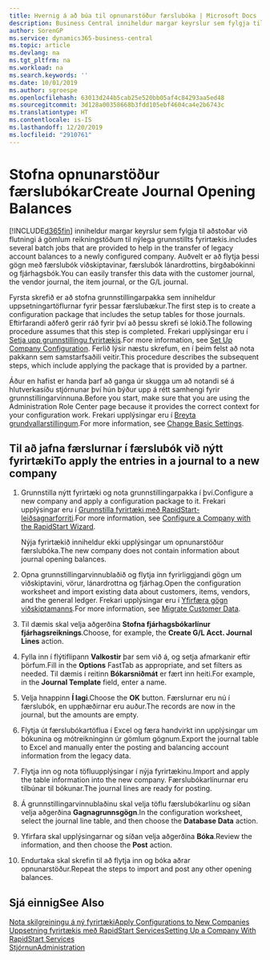 ```yaml
---
title: Hvernig á að búa til opnunarstöður færslubóka | Microsoft Docs
description: Business Central inniheldur margar keyrslur sem fylgja til aðstoðar við flutningi á gömlum reikningstöðum til nýlega grunnstillts fyrirtækis. Auðvelt er að flytja þessi gögn með færslubókunum.
author: SorenGP
ms.service: dynamics365-business-central
ms.topic: article
ms.devlang: na
ms.tgt_pltfrm: na
ms.workload: na
ms.search.keywords: ''
ms.date: 10/01/2019
ms.author: sgroespe
ms.openlocfilehash: 63013d244b5cab25e520bb05af4c84293aa5ed48
ms.sourcegitcommit: 3d128a00358668b3fdd105ebf4604ca4e2b6743c
ms.translationtype: HT
ms.contentlocale: is-IS
ms.lasthandoff: 12/20/2019
ms.locfileid: "2910761"
---
```

# <a name="create-journal-opening-balances"></a><span data-ttu-id="79b3e-104">Stofna opnunarstöður færslubókar</span><span class="sxs-lookup"><span data-stu-id="79b3e-104">Create Journal Opening Balances</span></span>
[!INCLUDE[d365fin](includes/d365fin_md.md)] <span data-ttu-id="79b3e-105">inniheldur margar keyrslur sem fylgja til aðstoðar við flutningi á gömlum reikningstöðum til nýlega grunnstillts fyrirtækis.</span><span class="sxs-lookup"><span data-stu-id="79b3e-105">includes several batch jobs that are provided to help in the transfer of legacy account balances to a newly configured company.</span></span> <span data-ttu-id="79b3e-106">Auðvelt er að flytja þessi gögn með færslubók viðskiptavinar, færslubók lánardrottins, birgðabókinni og fjárhagsbók.</span><span class="sxs-lookup"><span data-stu-id="79b3e-106">You can easily transfer this data with the customer journal, the vendor journal, the item journal, or the G/L journal.</span></span>

<span data-ttu-id="79b3e-107">Fyrsta skrefið er að stofna grunnstillingarpakka sem inniheldur uppsetningartöflurnar fyrir þessar færslubækur.</span><span class="sxs-lookup"><span data-stu-id="79b3e-107">The first step is to create a configuration package that includes the setup tables for those journals.</span></span> <span data-ttu-id="79b3e-108">Eftirfarandi aðferð gerir ráð fyrir því að þessu skrefi sé lokið.</span><span class="sxs-lookup"><span data-stu-id="79b3e-108">The following procedure assumes that this step is completed.</span></span> <span data-ttu-id="79b3e-109">Frekari upplýsingar eru í [Setja upp grunnstillingu fyrirtækis](admin-set-up-company-configuration.md).</span><span class="sxs-lookup"><span data-stu-id="79b3e-109">For more information, see [Set Up Company Configuration](admin-set-up-company-configuration.md).</span></span> <span data-ttu-id="79b3e-110">Ferlið lýsir næstu skrefum, en í þeim felst að nota pakkann sem samstarfsaðili veitir.</span><span class="sxs-lookup"><span data-stu-id="79b3e-110">This procedure describes the subsequent steps, which include applying the package that is provided by a partner.</span></span>  

<span data-ttu-id="79b3e-111">Áður en hafist er handa þarf að ganga úr skugga um að notandi sé á hlutverkasíðu stjórnunar því hún býður upp á rétt samhengi fyrir grunnstillingarvinnuna.</span><span class="sxs-lookup"><span data-stu-id="79b3e-111">Before you start, make sure that you are using the Administration Role Center page because it provides the correct context for your configuration work.</span></span> <span data-ttu-id="79b3e-112">Frekari upplýsingar eru í [Breyta grundvallarstillingum](ui-change-basic-settings.md).</span><span class="sxs-lookup"><span data-stu-id="79b3e-112">For more information, see [Change Basic Settings](ui-change-basic-settings.md).</span></span>

## <a name="to-apply-the-entries-in-a-journal-to-a-new-company"></a><span data-ttu-id="79b3e-113">Til að jafna færslurnar í færslubók við nýtt fyrirtæki</span><span class="sxs-lookup"><span data-stu-id="79b3e-113">To apply the entries in a journal to a new company</span></span>  
1. <span data-ttu-id="79b3e-114">Grunnstilla nýtt fyrirtæki og nota grunnstillingarpakka í því.</span><span class="sxs-lookup"><span data-stu-id="79b3e-114">Configure a new company and apply a configuration package to it.</span></span> <span data-ttu-id="79b3e-115">Frekari upplýsingar eru í [Grunnstilla fyrirtæki með RapidStart-leiðsagnarforriti](admin-how-to-configure-a-company-with-the-rapidstart-wizard.md).</span><span class="sxs-lookup"><span data-stu-id="79b3e-115">For more information, see [Configure a Company with the RapidStart Wizard](admin-how-to-configure-a-company-with-the-rapidstart-wizard.md).</span></span>  

    <span data-ttu-id="79b3e-116">Nýja fyrirtækið inniheldur ekki upplýsingar um opnunarstöður færslubóka.</span><span class="sxs-lookup"><span data-stu-id="79b3e-116">The new company does not contain information about journal opening balances.</span></span>  

2. <span data-ttu-id="79b3e-117">Opna grunnstillingarvinnublaðið og flytja inn fyrirliggjandi gögn um viðskiptavini, vörur, lánardrottna og fjárhag.</span><span class="sxs-lookup"><span data-stu-id="79b3e-117">Open the configuration worksheet and import existing data about customers, items, vendors, and the general ledger.</span></span> <span data-ttu-id="79b3e-118">Frekari upplýsingar eru í [Yfirfæra gögn viðskiptamanns](admin-migrate-customer-data.md).</span><span class="sxs-lookup"><span data-stu-id="79b3e-118">For more information, see [Migrate Customer Data](admin-migrate-customer-data.md).</span></span>  
3. <span data-ttu-id="79b3e-119">Til dæmis skal velja aðgerðina **Stofna fjárhagsbókarlínur fjárhagsreiknings**.</span><span class="sxs-lookup"><span data-stu-id="79b3e-119">Choose, for example, the **Create G/L Acct. Journal Lines** action.</span></span>  
4. <span data-ttu-id="79b3e-120">Fylla inn í flýtiflipann **Valkostir** þar sem við á, og setja afmarkanir eftir þörfum.</span><span class="sxs-lookup"><span data-stu-id="79b3e-120">Fill in the **Options** FastTab as appropriate, and set filters as needed.</span></span> <span data-ttu-id="79b3e-121">Til dæmis í reitinn **Bókarsniðmát** er fært inn heiti.</span><span class="sxs-lookup"><span data-stu-id="79b3e-121">For example, in the **Journal Template** field, enter a name.</span></span>  
5. <span data-ttu-id="79b3e-122">Velja hnappinn **Í lagi**.</span><span class="sxs-lookup"><span data-stu-id="79b3e-122">Choose the **OK** button.</span></span> <span data-ttu-id="79b3e-123">Færslurnar eru nú í færslubók, en upphæðirnar eru auður.</span><span class="sxs-lookup"><span data-stu-id="79b3e-123">The records are now in the journal, but the amounts are empty.</span></span>  
6. <span data-ttu-id="79b3e-124">Flytja út færslubókartöflua í Excel og færa handvirkt inn upplýsingar um bókunina og mótreikninginn úr gömlum gögnum.</span><span class="sxs-lookup"><span data-stu-id="79b3e-124">Export the journal table to Excel and manually enter the posting and balancing account information from the legacy data.</span></span>
7. <span data-ttu-id="79b3e-125">Flytja inn og nota töfluupplýsingar í nýja fyrirtækinu.</span><span class="sxs-lookup"><span data-stu-id="79b3e-125">Import and apply the table information into the new company.</span></span> <span data-ttu-id="79b3e-126">Færslubókarlínurnar eru tilbúnar til bókunar.</span><span class="sxs-lookup"><span data-stu-id="79b3e-126">The journal lines are ready for posting.</span></span>  
8. <span data-ttu-id="79b3e-127">Á grunnstillingarvinnublaðinu skal velja töflu færslubókarlínu og síðan velja aðgerðina **Gagnagrunnsgögn**.</span><span class="sxs-lookup"><span data-stu-id="79b3e-127">In the configuration worksheet, select the journal line table, and then choose the **Database Data** action.</span></span>  
9. <span data-ttu-id="79b3e-128">Yfirfara skal upplýsingarnar og síðan velja aðgerðina **Bóka**.</span><span class="sxs-lookup"><span data-stu-id="79b3e-128">Review the information, and then choose the **Post** action.</span></span>  
10. <span data-ttu-id="79b3e-129">Endurtaka skal skrefin til að flytja inn og bóka aðrar opnunarstöður.</span><span class="sxs-lookup"><span data-stu-id="79b3e-129">Repeat the steps to import and post any other opening balances.</span></span>  

## <a name="see-also"></a><span data-ttu-id="79b3e-130">Sjá einnig</span><span class="sxs-lookup"><span data-stu-id="79b3e-130">See Also</span></span>  
[<span data-ttu-id="79b3e-131">Nota skilgreiningu á ný fyrirtæki</span><span class="sxs-lookup"><span data-stu-id="79b3e-131">Apply Configurations to New Companies</span></span>](admin-apply-configuration-to-new-companies.md)  
[<span data-ttu-id="79b3e-132">Uppsetning fyrirtækis með RapidStart Services</span><span class="sxs-lookup"><span data-stu-id="79b3e-132">Setting Up a Company With RapidStart Services</span></span>](admin-set-up-a-company-with-rapidstart.md)  
[<span data-ttu-id="79b3e-133">Stjórnun</span><span class="sxs-lookup"><span data-stu-id="79b3e-133">Administration</span></span>](admin-setup-and-administration.md)
